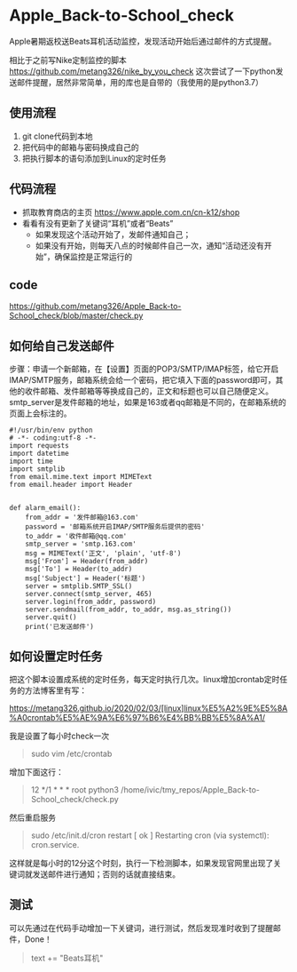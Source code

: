 # Apple_Back-to-School_check
Apple暑期返校送Beats耳机活动监控，发现活动开始后通过邮件的方式提醒。

相比于之前写Nike定制监控的脚本 https://github.com/metang326/nike_by_you_check 这次尝试了一下python发送邮件提醒，居然非常简单，用的库也是自带的（我使用的是python3.7）

## 使用流程
1. git clone代码到本地
2. 把代码中的邮箱与密码换成自己的
3. 把执行脚本的语句添加到Linux的定时任务

## 代码流程
- 抓取教育商店的主页 https://www.apple.com.cn/cn-k12/shop 
- 看看有没有更新了关键词“耳机”或者“Beats”
  - 如果发现这个活动开始了，发邮件通知自己；
  - 如果没有开始，则每天八点的时候邮件自己一次，通知“活动还没有开始”，确保监控是正常运行的

## code
https://github.com/metang326/Apple_Back-to-School_check/blob/master/check.py

## 如何给自己发送邮件
步骤：申请一个新邮箱，在【设置】页面的POP3/SMTP/IMAP标签，给它开启IMAP/SMTP服务，邮箱系统会给一个密码，把它填入下面的password即可，其他的收件邮箱、发件邮箱等等换成自己的，正文和标题也可以自己随便定义。smtp_server是发件邮箱的地址，如果是163或者qq邮箱是不同的，在邮箱系统的页面上会标注的。
```
#!/usr/bin/env python
# -*- coding:utf-8 -*-
import requests
import datetime
import time
import smtplib
from email.mime.text import MIMEText
from email.header import Header


def alarm_email():
    from_addr = '发件邮箱@163.com'
    password = '邮箱系统开启IMAP/SMTP服务后提供的密码'
    to_addr = '收件邮箱@qq.com'
    smtp_server = 'smtp.163.com'
    msg = MIMEText('正文', 'plain', 'utf-8')
    msg['From'] = Header(from_addr)
    msg['To'] = Header(to_addr)
    msg['Subject'] = Header('标题')
    server = smtplib.SMTP_SSL()
    server.connect(smtp_server, 465)
    server.login(from_addr, password)
    server.sendmail(from_addr, to_addr, msg.as_string())
    server.quit()
    print('已发送邮件')
```

## 如何设置定时任务
把这个脚本设置成系统的定时任务，每天定时执行几次。linux增加crontab定时任务的方法博客里有写：

https://metang326.github.io/2020/02/03/[linux]linux%E5%A2%9E%E5%8A%A0crontab%E5%AE%9A%E6%97%B6%E4%BB%BB%E5%8A%A1/

我是设置了每小时check一次

> sudo vim /etc/crontab

增加下面这行：

> 12 */1  * * *   root    python3 /home/ivic/tmy_repos/Apple_Back-to-School_check/check.py

然后重启服务

> sudo /etc/init.d/cron restart
[ ok ] Restarting cron (via systemctl): cron.service.


这样就是每小时的12分这个时刻，执行一下检测脚本，如果发现官网里出现了关键词就发送邮件进行通知；否则的话就直接结束。

## 测试
可以先通过在代码手动增加一下关键词，进行测试，然后发现准时收到了提醒邮件，Done！

> text += "Beats耳机"
